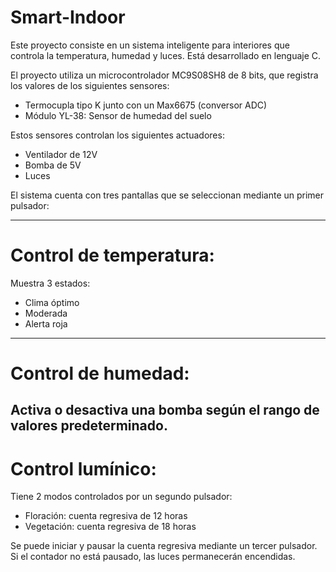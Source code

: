 # Smart-Indoor
Este proyecto consiste en un sistema inteligente para interiores que controla la temperatura, humedad y luces. Está desarrollado en lenguaje C.

El proyecto utiliza un microcontrolador MC9S08SH8 de 8 bits, que registra los valores de los siguientes sensores:

- Termocupla tipo K junto con un Max6675 (conversor ADC)
- Módulo YL-38: Sensor de humedad del suelo

Estos sensores controlan los siguientes actuadores:

- Ventilador de 12V
- Bomba de 5V
- Luces

El sistema cuenta con tres pantallas que se seleccionan mediante un primer pulsador:

-----------------------------------------------------------------------------------------------------------------------------------------------------------------------------
# Control de temperatura:

Muestra 3 estados:
- Clima óptimo
- Moderada
- Alerta roja
-----------------------------------------------------------------------------------------------------------------------------------------------------------------------------
# Control de humedad:

Activa o desactiva una bomba según el rango de valores predeterminado.
-----------------------------------------------------------------------------------------------------------------------------------------------------------------------------
# Control lumínico:

Tiene 2 modos controlados por un segundo pulsador:
- Floración: cuenta regresiva de 12 horas
- Vegetación: cuenta regresiva de 18 horas

Se puede iniciar y pausar la cuenta regresiva mediante un tercer pulsador. Si el contador no está pausado, las luces permanecerán encendidas.


